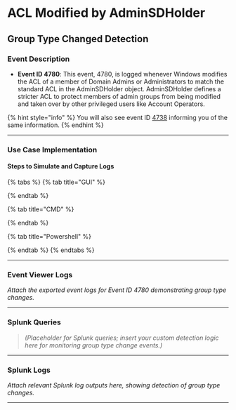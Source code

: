 # ACL Modified by AdminSDHolder

## Group Type Changed Detection

### Event Description

* **Event ID 4780**: This event, 4780, is logged whenever Windows modifies the ACL of a member of Domain Admins or Administrators to match the standard ACL in the AdminSDHolder object. AdminSDHolder defines a stricter ACL to protect members of admin groups from being modified and taken over by other privileged users like Account Operators.

{% hint style="info" %}
You will also see event ID [4738](https://www.ultimatewindowssecurity.com/securitylog/encyclopedia/event.aspx?eventID=4738) informing you of the same information.
{% endhint %}

***

### Use Case Implementation

#### Steps to Simulate and Capture Logs

{% tabs %}
{% tab title="GUI" %}

{% endtab %}

{% tab title="CMD" %}

{% endtab %}

{% tab title="Powershell" %}

{% endtab %}
{% endtabs %}

***

### Event Viewer Logs

_Attach the exported event logs for Event ID 4780 demonstrating group type changes._

***

### Splunk Queries

> _(Placeholder for Splunk queries; insert your custom detection logic here for monitoring group type change events.)_

***

### Splunk Logs

_Attach relevant Splunk log outputs here, showing detection of group type changes._

***
